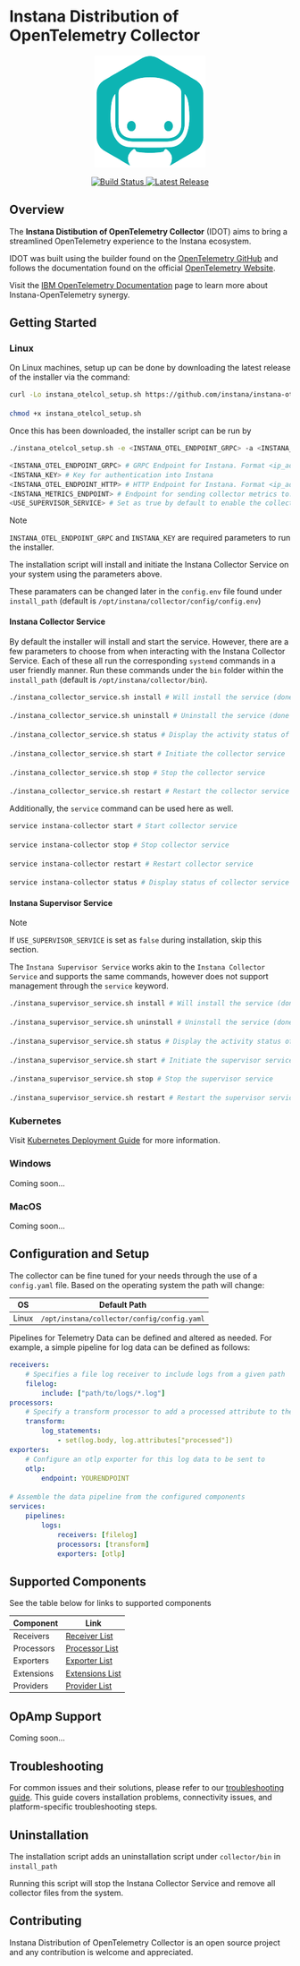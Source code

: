 # Instana Distribution of OpenTelemetry Collector

<!-- Instana Logo -->
<a href="https://www.ibm.com/products/instana">
    <p align="center">
        <img src="docs/assets/instana-logo.png">
    </p>
</a>

<!-- Badges -->
<p align="center">
  <a href="https://github.com/instana/instana-otel-collector/actions/workflows/test_build.yaml">
    <img src="https://github.com/instana/instana-otel-collector/workflows/Run End to End Tests/badge.svg" alt="Build Status" />
  </a>
  <a href="https://github.com/instana/instana-otel-collector/releases/latest">
    <img src="https://img.shields.io/github/v/release/instana/instana-otel-collector.svg?style-for-the-badge&color=05b5b3" alt="Latest Release" />
  </a>
</p>

## Overview

The **Instana Distibution of OpenTelemetry Collector** (IDOT) aims to bring a streamlined OpenTelemetry experience to the Instana ecosystem.

IDOT was built using the builder found on the [OpenTelemetry GitHub](https://github.com/open-telemetry/opentelemetry-collector) and follows the documentation found on the official [OpenTelemetry Website](https://opentelemetry.io/).

Visit the [IBM OpenTelemetry Documentation](https://www.ibm.com/docs/en/instana-observability/current?topic=apis-opentelemetry) page to learn more about Instana-OpenTelemetry synergy.

## Getting Started

### Linux

On Linux machines, setup up can be done by downloading the latest release of the installer via the command:

```bash
curl -Lo instana_otelcol_setup.sh https://github.com/instana/instana-otel-collector/releases/latest/download/instana-collector-installer-latest.sh

chmod +x instana_otelcol_setup.sh
```

Once this has been downloaded, the installer script can be run by

```bash
./instana_otelcol_setup.sh -e <INSTANA_OTEL_ENDPOINT_GRPC> -a <INSTANA_KEY> [-H <INSTANA_OTEL_ENDPOINT_HTTP>] [-m INSTANA_METRICS_ENDPOINT] [-u USE_SUPERVISOR_SERVICE] [<install_path>]
```

```bash
<INSTANA_OTEL_ENDPOINT_GRPC> # GRPC Endpoint for Instana. Format <ip_address>:<port>
<INSTANA_KEY> # Key for authentication into Instana
<INSTANA_OTEL_ENDPOINT_HTTP> # HTTP Endpoint for Instana. Format <ip_address>:<port>
<INSTANA_METRICS_ENDPOINT> # Endpoint for sending collector metrics to. Format <ip_address>:<port>
<USE_SUPERVISOR_SERVICE> # Set as true by default to enable the collector supervisor feature, false will leave the supervisor disabled.

```

> [!NOTE] 
> `INSTANA_OTEL_ENDPOINT_GRPC` and `INSTANA_KEY` are required parameters to run the installer.


The installation script will install and initiate the Instana Collector Service on your system using the parameters above.

These paramaters can be changed later in the `config.env` file found under `install_path` (default is `/opt/instana/collector/config/config.env`)

#### Instana Collector Service

By default the installer will install and start the service. However, there are a few parameters to choose from when interacting with the Instana Collector Service. Each of these all run the corresponding `systemd` commands in a user friendly manner. Run these commands under the `bin` folder within the `install_path` (default is `/opt/instana/collector/bin`).

```bash
./instana_collector_service.sh install # Will install the service (done automatically by installation script)

./instana_collector_service.sh uninstall # Uninstall the service (done automatically by uninstallation script)

./instana_collector_service.sh status # Display the activity status of the collector service

./instana_collector_service.sh start # Initiate the collector service

./instana_collector_service.sh stop # Stop the collector service

./instana_collector_service.sh restart # Restart the collector service
```

Additionally, the `service` command can be used here as well.

```bash
service instana-collector start # Start collector service

service instana-collector stop # Stop collector service

service instana-collector restart # Restart collector service

service instana-collector status # Display status of collector service
```

#### Instana Supervisor Service

> [!NOTE] 
> If `USE_SUPERVISOR_SERVICE` is set as `false` during installation, skip this section.

The `Instana Supervisor Service` works akin to the `Instana Collector Service` and supports the same commands, however does not support management through the `service` keyword.

```bash
./instana_supervisor_service.sh install # Will install the service (done automatically by installation script if false isn't specified for USE_SUPERVISOR_SERVICE)

./instana_supervisor_service.sh uninstall # Uninstall the service (done automatically by uninstallation script)

./instana_supervisor_service.sh status # Display the activity status of the supervisor service

./instana_supervisor_service.sh start # Initiate the supervisor service

./instana_supervisor_service.sh stop # Stop the supervisor service

./instana_supervisor_service.sh restart # Restart the supervisor service
```

### Kubernetes 

Visit [Kubernetes Deployment Guide](docs/k8s.md) for more information.

### Windows

Coming soon...

### MacOS

Coming soon...

## Configuration and Setup

The collector can be fine tuned for your needs through the use of a `config.yaml` file. Based on the operating system the path will change:

| OS      | Default Path                                 |
|---------|----------------------------------------------|
| Linux   | `/opt/instana/collector/config/config.yaml`  |


Pipelines for Telemetry Data can be defined and altered as needed. For example, a simple pipeline for log data can be defined as follows:

```yaml
receivers:
    # Specifies a file log receiver to include logs from a given path
    filelog:
        include: ["path/to/logs/*.log"]
processors:
    # Specify a transform processor to add a processed attribute to the log
    transform:
        log_statements:
            - set(log.body, log.attributes["processed"])
exporters:
    # Configure an otlp exporter for this log data to be sent to
    otlp:
        endpoint: YOURENDPOINT

# Assemble the data pipeline from the configured components
services:
    pipelines:
        logs:
            receivers: [filelog]
            processors: [transform]
            exporters: [otlp]
```

## Supported Components

See the table below for links to supported components

| Component     |  Link                                                                                                  |
|---------------|--------------------------------------------------------------------------------------------------------|
| Receivers     | [Receiver List](https://github.ibm.com/instana/instana-otel-collector/blob/main/docs/receivers.md)     |
| Processors    | [Processor List](https://github.ibm.com/instana/instana-otel-collector/blob/main/docs/processors.md)   |
| Exporters     | [Exporter List](https://github.ibm.com/instana/instana-otel-collector/blob/main/docs/exporters.md)     |
| Extensions    | [Extensions List](https://github.ibm.com/instana/instana-otel-collector/blob/main/docs/extensions.md)  |
| Providers     | [Provider List](https://github.ibm.com/instana/instana-otel-collector/blob/main/docs/providers.md)      |

## OpAmp Support

Coming soon...

## Troubleshooting

For common issues and their solutions, please refer to our [troubleshooting guide](docs/troubleshooting.md). This guide covers installation problems, connectivity issues, and platform-specific troubleshooting steps.

## Uninstallation

The installation script adds an uninstallation script under `collector/bin` in `install_path`

Running this script will stop the Instana Collector Service and remove all collector files from the system.

## Contributing

Instana Distribution of OpenTelemetry Collector is an open source project and any contribution is welcome and appreciated.